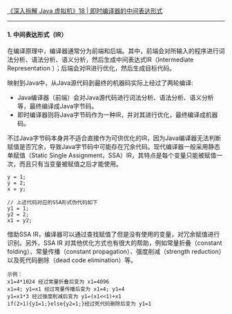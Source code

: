 [《深入拆解 Java 虚拟机》18 | 即时编译器的中间表达形式](https://time.geekbang.org/column/article/14270)

---

#### 1. 中间表达形式（IR）
在编译原理中，编译器通常分为前端和后端。其中，前端会对所输入的程序进行词法分析、语法分析、语义分析，然后生成中间表达式IR（Intermediate Representation ）；后端会对IR进行优化，然后生成目标代码。

映射到Java中，从Java源代码到最终的机器码实际上经过了两轮编译:
- Java编译器（前端）会对Java源代码进行词法分析、语法分析、语义分析等，最终编译成Java字节码。
- 即时编译器则将Java字节码作为一种IR，并对其进行优化，最终编译成机器码。

不过Java字节码本身并不适合直接作为可供优化的IR，因为Java编译器无法判断赋值是否冗余，导致Java字节码中可能存在冗余代码。现代编译器一般采用静态单赋值（Static Single Assignment，SSA）IR，其特点是每个变量只能被赋值一次，而且只有当变量被赋值之后才能使用。
```
y = 1;
y = 2;
x = y;

// 上述代码对应的SSA形式伪代码如下
y1 = 1;
y2 = 2;
x1 = y2;
```
借助SSA IR，编译器可以通过查找赋值了但是没有使用的变量，对冗余赋值进行识别。另外，SSA IR 对其他优化方式也有很大的帮助，例如常量折叠（constant folding）、常量传播（constant propagation）、强度削减（strength reduction）以及死代码删除（dead code elimination）等。
```
示例：
x1=4*1024 经过常量折叠后变为 x1=4096
x1=4; y1=x1 经过常量传播后变为 x1=4; y1=4
y1=x1*3 经过强度削减后变为 y1=(x1<<1)+x1
if(2>1){y1=1;}else{y2=1;}经过死代码删除后变为 y1=1
```